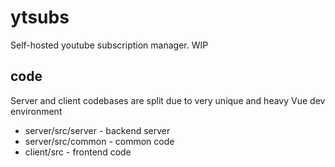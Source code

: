 # ytsubs

Self-hosted youtube subscription manager. WIP

## code

Server and client codebases are split due to very unique and heavy Vue dev environment

- server/src/server - backend server
- server/src/common - common code
- client/src - frontend code
